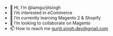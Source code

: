 - 👋 Hi, I’m @iamgurjitsingh
- 👀 I’m interested in eCommerce
- 🌱 I’m currently learning Magento 2 & Shopify
- 💞️ I’m looking to collaborate on Magento
- 📫 How to reach me gurjit.singh.dev@gmail.com

<!---
iamgurjitsingh/iamgurjitsingh is a ✨ special ✨ repository because its `README.md` (this file) appears on your GitHub profile.
You can click the Preview link to take a look at your changes.
--->
